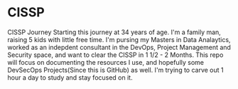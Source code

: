 # CISSP
CISSP Journey
Starting this journey at 34 years of age. I'm a family man, raising 5 kids with little free time. I'm pursing my Masters in Data Analaytics, worked as an indepdent consultant in the DevOps, Project Management and Security space, and want to clear the CISSP in 1 1/2 - 2 Months. This repo will focus on documenting the resources I use, and hopefully some DevSecOps Projects(Since this is GitHub) as well. I'm trying to carve out 1 hour a day to study and stay focused on it.
